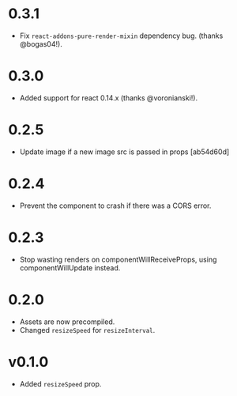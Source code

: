 # 0.3.1
* Fix `react-addons-pure-render-mixin` dependency bug. (thanks @bogas04!).

# 0.3.0
* Added support for react 0.14.x (thanks @voronianski!).

# 0.2.5
* Update image if a new image src is passed in props [ab54d60d]

# 0.2.4
* Prevent the component to crash if there was a CORS error.

# 0.2.3
* Stop wasting renders on componentWillReceiveProps, using componentWillUpdate instead.

# 0.2.0
* Assets are now precompiled.
* Changed `resizeSpeed` for `resizeInterval`.

# v0.1.0
* Added `resizeSpeed` prop.

